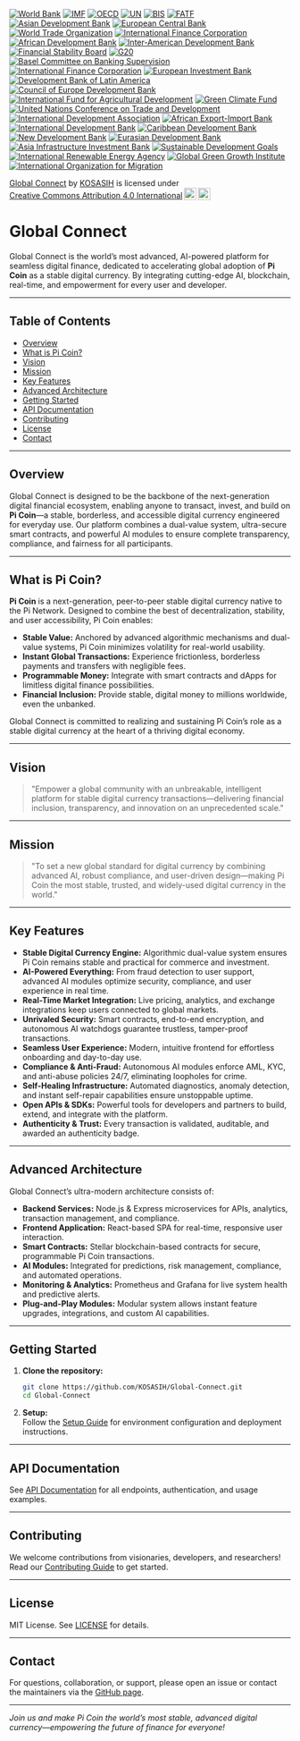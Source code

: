 [![World Bank](https://img.shields.io/badge/World%20Bank-Partner-34C759.svg)](https://www.worldbank.org/)
[![IMF](https://img.shields.io/badge/IMF-Partner-0072B8.svg)](https://www.imf.org/)
[![OECD](https://img.shields.io/badge/OECD-Partner-FF6F20.svg)](https://www.oecd.org/)
[![UN](https://img.shields.io/badge/UN-Partner-007A33.svg)](https://www.un.org/)
[![BIS](https://img.shields.io/badge/BIS-Partner-FFB300.svg)](https://www.bis.org/)
[![FATF](https://img.shields.io/badge/FATF-Partner-FF5733.svg)](https://www.fatf-gafi.org/)
[![Asian Development Bank](https://img.shields.io/badge/Asian%20Development%20Bank-Partner-00A3E0.svg)](https://www.adb.org/)
[![European Central Bank](https://img.shields.io/badge/European%20Central%20Bank-Partner-003DA5.svg)](https://www.ecb.europa.eu/)
[![World Trade Organization](https://img.shields.io/badge/World%20Trade%20Organization-Partner-FF6F20.svg)](https://www.wto.org/)
[![International Finance Corporation](https://img.shields.io/badge/International%20Finance%20Corporation-Partner-0072B8.svg)](https://www.ifc.org/)
[![African Development Bank](https://img.shields.io/badge/African%20Development%20Bank-Partner-FFB300.svg)](https://www.afdb.org/)
[![Inter-American Development Bank](https://img.shields.io/badge/Inter--American%20Development%20Bank-Partner-FF5733.svg)](https://www.iadb.org/)
[![Financial Stability Board](https://img.shields.io/badge/Financial%20Stability%20Board-Partner-34C759.svg)](https://www.fsb.org/)
[![G20](https://img.shields.io/badge/G20-Partner-FF6F20.svg)](https://g20.org/)
[![Basel Committee on Banking Supervision](https://img.shields.io/badge/Basel%20Committee%20on%20Banking%20Supervision-Partner-007A33.svg)](https://www.bis.org/bcbs/)
[![International Finance Corporation](https://img.shields.io/badge/International%20Finance%20Corporation-Partner-0072B8.svg)](https://www.ifc.org/)
[![European Investment Bank](https://img.shields.io/badge/European%20Investment%20Bank-Partner-003DA5.svg)](https://www.eib.org/)
[![Development Bank of Latin America](https://img.shields.io/badge/Development%20Bank%20of%20Latin%20America-Partner-FF6F20.svg)](https://www.caf.com/en/)
[![Council of Europe Development Bank](https://img.shields.io/badge/Council%20of%20Europe%20Development%20Bank-Partner-34C759.svg)](https://coebank.org/)
[![International Fund for Agricultural Development](https://img.shields.io/badge/International%20Fund%20for%20Agricultural%20Development-Partner-FF5733.svg)](https://www.ifad.org/)
[![Green Climate Fund](https://img.shields.io/badge/Green%20Climate%20Fund-Partner-00A3E0.svg)](https://www.greenclimate.fund/)
[![United Nations Conference on Trade and Development](https://img.shields.io/badge/UNCTAD-Partner-007A33.svg)](https://unctad.org/)
[![International Development Association](https://img.shields.io/badge/International%20Development%20Association-Partner-FFB300.svg)](https://www.worldbank.org/en/who-we-are/what-is-the-ida)
[![African Export-Import Bank](https://img.shields.io/badge/African%20Export--Import%20Bank-Partner-FF6F20.svg)](https://www.afreximbank.com/)
[![International Development Bank](https://img.shields.io/badge/Inter--American%20Development%20Bank-Partner-0072B8.svg)](https://www.iadb.org/)
[![Caribbean Development Bank](https://img.shields.io/badge/Caribbean%20Development%20Bank-Partner-34C759.svg)](https://www.caribank.org/)
[![New Development Bank](https://img.shields.io/badge/New%20Development%20Bank-Partner-FF5733.svg)](https://ndb.int/)
[![Eurasian Development Bank](https://img.shields.io/badge/Eurasian%20Development%20Bank-Partner-00A3E0.svg)](https://eabr.org/en/)
[![Asia Infrastructure Investment Bank](https://img.shields.io/badge/Asia%20Infrastructure%20Investment%20Bank-Partner-003DA5.svg)](https://www.aiib.org/)
[![Sustainable Development Goals](https://img.shields.io/badge/Sustainable%20Development%20Goals-Partner-FFB300.svg)](https://sdgs.un.org/)
[![International Renewable Energy Agency](https://img.shields.io/badge/IRENA-Partner-007A33.svg)](https://www.irena.org/)
[![Global Green Growth Institute](https://img.shields.io/badge/Global%20Green%20Growth%20Institute-Partner-34C759.svg)](https://gggi.org/)
[![International Organization for Migration](https://img.shields.io/badge/International%20Organization%20for%20Migration-Partner-FF6F20.svg)](https://www.iom.int/)

<p xmlns:cc="http://creativecommons.org/ns#" xmlns:dct="http://purl.org/dc/terms/"><a property="dct:title" rel="cc:attributionURL" href="https://github.com/KOSASIH/Global-Connect">Global Connect</a> by <a rel="cc:attributionURL dct:creator" property="cc:attributionName" href="https://www.linkedin.com/in/kosasih-81b46b5a">KOSASIH</a> is licensed under <a href="https://creativecommons.org/licenses/by/4.0/?ref=chooser-v1" target="_blank" rel="license noopener noreferrer" style="display:inline-block;">Creative Commons Attribution 4.0 International<img style="height:22px!important;margin-left:3px;vertical-align:text-bottom;" src="https://mirrors.creativecommons.org/presskit/icons/cc.svg?ref=chooser-v1" alt=""><img style="height:22px!important;margin-left:3px;vertical-align:text-bottom;" src="https://mirrors.creativecommons.org/presskit/icons/by.svg?ref=chooser-v1" alt=""></a></p>

# Global Connect

Global Connect is the world’s most advanced, AI-powered platform for seamless digital finance, dedicated to accelerating global adoption of **Pi Coin** as a stable digital currency. By integrating cutting-edge AI, blockchain, real-time, and empowerment for every user and developer.

---

## Table of Contents

- [Overview](#overview)
- [What is Pi Coin?](#what-is-pi-coin)
- [Vision](#vision)
- [Mission](#mission)
- [Key Features](#key-features)
- [Advanced Architecture](#advanced-architecture)
- [Getting Started](#getting-started)
- [API Documentation](#api-documentation)
- [Contributing](#contributing)
- [License](#license)
- [Contact](#contact)

---

## Overview

Global Connect is designed to be the backbone of the next-generation digital financial ecosystem, enabling anyone to transact, invest, and build on **Pi Coin**—a stable, borderless, and accessible digital currency engineered for everyday use. Our platform combines a dual-value system, ultra-secure smart contracts, and powerful AI modules to ensure complete transparency, compliance, and fairness for all participants.

---

## What is Pi Coin?

**Pi Coin** is a next-generation, peer-to-peer stable digital currency native to the Pi Network. Designed to combine the best of decentralization, stability, and user accessibility, Pi Coin enables:

- **Stable Value:** Anchored by advanced algorithmic mechanisms and dual-value systems, Pi Coin minimizes volatility for real-world usability.
- **Instant Global Transactions:** Experience frictionless, borderless payments and transfers with negligible fees.
- **Programmable Money:** Integrate with smart contracts and dApps for limitless digital finance possibilities.
- **Financial Inclusion:** Provide stable, digital money to millions worldwide, even the unbanked.

Global Connect is committed to realizing and sustaining Pi Coin’s role as a stable digital currency at the heart of a thriving digital economy.

---

## Vision

> "Empower a global community with an unbreakable, intelligent platform for stable digital currency transactions—delivering financial inclusion, transparency, and innovation on an unprecedented scale."

---

## Mission

> "To set a new global standard for digital currency by combining advanced AI, robust compliance, and user-driven design—making Pi Coin the most stable, trusted, and widely-used digital currency in the world."

---

## Key Features

- **Stable Digital Currency Engine:** Algorithmic dual-value system ensures Pi Coin remains stable and practical for commerce and investment.
- **AI-Powered Everything:** From fraud detection to user support, advanced AI modules optimize security, compliance, and user experience in real time.
- **Real-Time Market Integration:** Live pricing, analytics, and exchange integrations keep users connected to global markets.
- **Unrivaled Security:** Smart contracts, end-to-end encryption, and autonomous AI watchdogs guarantee trustless, tamper-proof transactions.
- **Seamless User Experience:** Modern, intuitive frontend for effortless onboarding and day-to-day use.
- **Compliance & Anti-Fraud:** Autonomous AI modules enforce AML, KYC, and anti-abuse policies 24/7, eliminating loopholes for crime.
- **Self-Healing Infrastructure:** Automated diagnostics, anomaly detection, and instant self-repair capabilities ensure unstoppable uptime.
- **Open APIs & SDKs:** Powerful tools for developers and partners to build, extend, and integrate with the platform.
- **Authenticity & Trust:** Every transaction is validated, auditable, and awarded an authenticity badge.

---

## Advanced Architecture

Global Connect’s ultra-modern architecture consists of:

- **Backend Services:** Node.js & Express microservices for APIs, analytics, transaction management, and compliance.
- **Frontend Application:** React-based SPA for real-time, responsive user interaction.
- **Smart Contracts:** Stellar blockchain-based contracts for secure, programmable Pi Coin transactions.
- **AI Modules:** Integrated for predictions, risk management, compliance, and automated operations.
- **Monitoring & Analytics:** Prometheus and Grafana for live system health and predictive alerts.
- **Plug-and-Play Modules:** Modular system allows instant feature upgrades, integrations, and custom AI capabilities.

---

## Getting Started

1. **Clone the repository:**
    ```bash
    git clone https://github.com/KOSASIH/Global-Connect.git
    cd Global-Connect
    ```
2. **Setup:**  
   Follow the [Setup Guide](docs/setup.md) for environment configuration and deployment instructions.

---

## API Documentation

See [API Documentation](docs/API_Documentation.md) for all endpoints, authentication, and usage examples.

---

## Contributing

We welcome contributions from visionaries, developers, and researchers! Read our [Contributing Guide](docs/CONTRIBUTING.md) to get started.

---

## License

MIT License. See [LICENSE](LICENSE) for details.

---

## Contact

For questions, collaboration, or support, please open an issue or contact the maintainers via the [GitHub page](https://github.com/KOSASIH/Global-Connect).

---

*Join us and make Pi Coin the world’s most stable, advanced digital currency—empowering the future of finance for everyone!*
